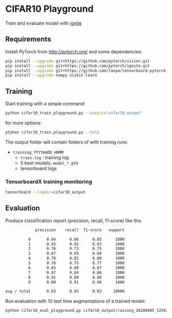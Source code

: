 # CIFAR10 Playground

Train and evaluate model with [ignite](https://github.com/pytorch/ignite)

## Requirements

Install PyTorch from http://pytorch.org/ and some dependencies:

```bash
pip install --upgrade git+https://github.com/pytorch/vision.git
pip install --upgrade git+https://github.com/pytorch/ignite.git
pip install --upgrade git+https://github.com/lanpa/tensorboard-pytorch.git
pip install --upgrade numpy scikit-learn
```

## Training

Start training with a simple command:
```bash
python cifar10_train_playground.py --output="cifar10_output"
```
for more options:
```bash
ptyhon cifar10_train_playground.py --help
```

The output folder will contain folders of with training runs:
- `training_YYYYmmDD_HHMM`
    - `train.log` : training log
    - 5 best models, `model_*.pth`
    - tensorboard logs

### TensorboardX training monitoring

```bash
tensorboard --logdir=cifar10_output
``` 

## Evaluation

Produce classification report (precision, recall, f1-score) like this
```bash
             precision    recall  f1-score   support

          0       0.84      0.86      0.85      1000
          1       0.93      0.92      0.93      1000
          2       0.78      0.73      0.75      1000
          3       0.67      0.69      0.68      1000
          4       0.78      0.82      0.80      1000
          5       0.78      0.75      0.77      1000
          6       0.85      0.88      0.87      1000
          7       0.87      0.84      0.86      1000
          8       0.91      0.89      0.90      1000
          9       0.89      0.91      0.90      1000

avg / total       0.83      0.83      0.83     10000
```
Run evaluation with 10 test time augmentations of a trained model:
```bash
python cifar10_eval_playground.py cifar10_output/raining_20180405_1259/model_SqueezeNetV11BN_48_val_loss\=0.6439508.pth --output=cifar10_output --n_tta=10
```


 